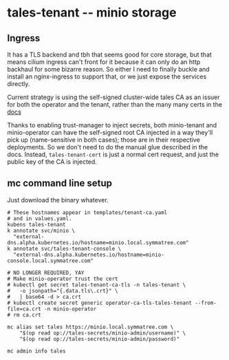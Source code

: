 # tales-tenant -- minio storage



## Ingress

It has a TLS backend and tbh that seems good for core storage, but that means cilium ingress can't
front for it because it can only do an http backhaul for some bizarre reason. So either I need to
finally buckle and install an nginx-ingress to support that, or we just expose the services directly.

Current strategy is using the self-signed cluster-wide tales CA as an issuer for both the operator
and the tenant, rather than the many many certs in the [docs](https://min.io/docs/minio/kubernetes/upstream/operations/cert-manager/cert-manager-tenants.html)

Thanks to enabling trust-manager to inject secrets, both minio-tenant and minio-operator
can have the self-signed root CA injected in a way they'll pick up (name-sensitive in both cases);
those are in their respective deployments. So we don't need to do the manual glue
described in the docs. Instead, `tales-tenant-cert` is just a normal cert request,
and just the public key of the CA is injected.

## mc command line setup

Just download the binary whatever.

```
# These hostnames appear in templates/tenant-ca.yaml
# and in values.yaml.
kubens tales-tenant
k annotate svc/minio \
  "external-dns.alpha.kubernetes.io/hostname=minio.local.symmatree.com"
k annotate svc/tales-tenant-console \
  "external-dns.alpha.kubernetes.io/hostname=minio-console.local.symmatree.com"

# NO LONGER REQUIRED, YAY
# Make minio-operator trust the cert
# kubectl get secret tales-tenant-ca-tls -n tales-tenant \
#   -o jsonpath="{.data.tls\.crt}" \
#   | base64 -d > ca.crt
# kubectl create secret generic operator-ca-tls-tales-tenant --from-file=ca.crt -n minio-operator
# rm ca.crt

mc alias set tales https://minio.local.symmatree.com \
    "$(op read op://tales-secrets/minio-admin/username)" \
    "$(op read op://tales-secrets/minio-admin/password)"

mc admin info tales
```
